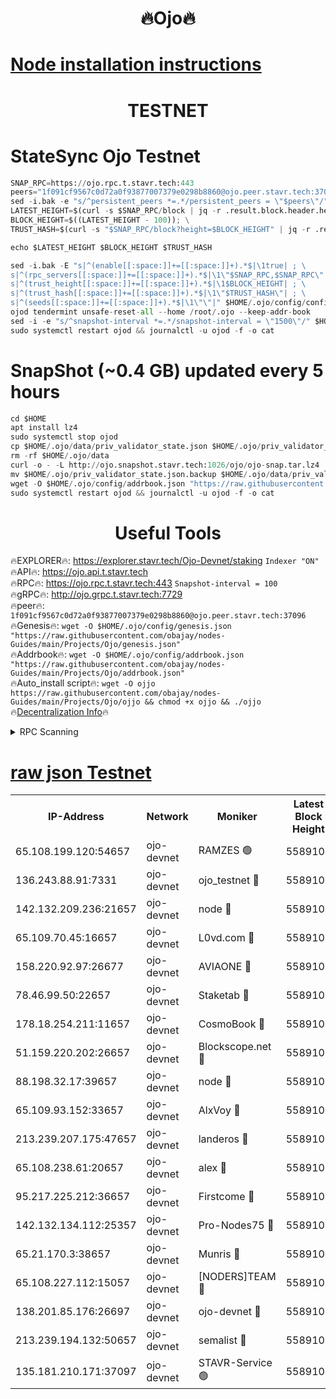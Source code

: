 <h1 align="center"> 🔥Ojo🔥</h1>

[Node installation instructions](https://github.com/obajay/nodes-Guides/tree/main/Projects/Ojo)
=

<h1 align="center"> TESTNET</h1>

# StateSync Ojo Testnet
```python
SNAP_RPC=https://ojo.rpc.t.stavr.tech:443
peers="1f091cf9567c0d72a0f93877007379e0298b8860@ojo.peer.stavr.tech:37096"
sed -i.bak -e "s/^persistent_peers *=.*/persistent_peers = \"$peers\"/" $HOME/.ojo/config/config.toml
LATEST_HEIGHT=$(curl -s $SNAP_RPC/block | jq -r .result.block.header.height); \
BLOCK_HEIGHT=$((LATEST_HEIGHT - 100)); \
TRUST_HASH=$(curl -s "$SNAP_RPC/block?height=$BLOCK_HEIGHT" | jq -r .result.block_id.hash)

echo $LATEST_HEIGHT $BLOCK_HEIGHT $TRUST_HASH

sed -i.bak -E "s|^(enable[[:space:]]+=[[:space:]]+).*$|\1true| ; \
s|^(rpc_servers[[:space:]]+=[[:space:]]+).*$|\1\"$SNAP_RPC,$SNAP_RPC\"| ; \
s|^(trust_height[[:space:]]+=[[:space:]]+).*$|\1$BLOCK_HEIGHT| ; \
s|^(trust_hash[[:space:]]+=[[:space:]]+).*$|\1\"$TRUST_HASH\"| ; \
s|^(seeds[[:space:]]+=[[:space:]]+).*$|\1\"\"|" $HOME/.ojo/config/config.toml
ojod tendermint unsafe-reset-all --home /root/.ojo --keep-addr-book
sed -i -e "s/^snapshot-interval *=.*/snapshot-interval = \"1500\"/" $HOME/.ojo/config/app.toml
sudo systemctl restart ojod && journalctl -u ojod -f -o cat
```
# SnapShot (~0.4 GB) updated every 5 hours
```python
cd $HOME
apt install lz4
sudo systemctl stop ojod
cp $HOME/.ojo/data/priv_validator_state.json $HOME/.ojo/priv_validator_state.json.backup
rm -rf $HOME/.ojo/data
curl -o - -L http://ojo.snapshot.stavr.tech:1026/ojo/ojo-snap.tar.lz4 | lz4 -c -d - | tar -x -C $HOME/.ojo --strip-components 2
mv $HOME/.ojo/priv_validator_state.json.backup $HOME/.ojo/data/priv_validator_state.json
wget -O $HOME/.ojo/config/addrbook.json "https://raw.githubusercontent.com/obajay/nodes-Guides/main/Projects/Ojo/addrbook.json"
sudo systemctl restart ojod && journalctl -u ojod -f -o cat
```
 <h1 align="center"> Useful Tools</h1>

🔥EXPLORER🔥:        https://explorer.stavr.tech/Ojo-Devnet/staking        `Indexer "ON"` \
🔥API🔥:                     https://ojo.api.t.stavr.tech \
🔥RPC🔥:                    https://ojo.rpc.t.stavr.tech:443              `Snapshot-interval = 100` \
🔥gRPC🔥:                  http://ojo.grpc.t.stavr.tech:7729 \
🔥peer🔥:                   `1f091cf9567c0d72a0f93877007379e0298b8860@ojo.peer.stavr.tech:37096` \
🔥Genesis🔥:    ```wget -O $HOME/.ojo/config/genesis.json "https://raw.githubusercontent.com/obajay/nodes-Guides/main/Projects/Ojo/genesis.json"``` \
🔥Addrbook🔥:    ```wget -O $HOME/.ojo/config/addrbook.json "https://raw.githubusercontent.com/obajay/nodes-Guides/main/Projects/Ojo/addrbook.json"``` \
🔥Auto_install script🔥: ```wget -O ojjo https://raw.githubusercontent.com/obajay/nodes-Guides/main/Projects/Ojo/ojjo && chmod +x ojjo && ./ojjo``` \
🔥[Decentralization Info](https://github.com/obajay/StateSync-snapshots/tree/main/Projects/Ojo/Decentralization)🔥



<details>
<summary>RPC Scanning</summary>

<h2 align="center"> We scan nodes in real time every 4 hours. And we provide the final result of RPC endpoints.
We cannot influence the operation of these nodes in any way. </h2>


```python
If Voting Power is higher than 0 --> then the Node is a validator of the network and may be subject to attack and be a potential threat to the chain.
```
```python
We marked such validators with a red symbol
```

</details>

[raw json Testnet](https://rpc-check.ojot.stavr.tech/ojot/rpc-ojot-result.json)
=


<table><tr><th>IP-Address</th><th>Network</th><th>Moniker</th><th>Latest Block Height</th><th>Earliest Block Height</th><th>Catching Up</th><th>Tx Index</th><th>Voting Power</th><th>Scan Time</th></tr><tr><td>65.108.199.120:54657</td><td>ojo-devnet</td><td>RAMZES 🟢</td><td>5589104</td><td>306156</td><td>False</td><td>on</td><td>0</td><td>2024-02-24T16:26:05.462088760UTC</td></tr><tr><td>136.243.88.91:7331</td><td>ojo-devnet</td><td>ojo_testnet 🔴</td><td>5589105</td><td>308845</td><td>False</td><td>on</td><td>1000</td><td>2024-02-24T16:26:14.060703765UTC</td></tr><tr><td>142.132.209.236:21657</td><td>ojo-devnet</td><td>node 🔴</td><td>5589108</td><td>350001</td><td>False</td><td>on</td><td>1999</td><td>2024-02-24T16:26:27.880186590UTC</td></tr><tr><td>65.109.70.45:16657</td><td>ojo-devnet</td><td>L0vd.com 🔴</td><td>5589109</td><td>695918</td><td>False</td><td>off</td><td>998</td><td>2024-02-24T16:26:35.993901104UTC</td></tr><tr><td>158.220.92.97:26677</td><td>ojo-devnet</td><td>AVIAONE 🔴</td><td>5589107</td><td>2754001</td><td>False</td><td>on</td><td>19926</td><td>2024-02-24T16:26:22.731938716UTC</td></tr><tr><td>78.46.99.50:22657</td><td>ojo-devnet</td><td>Staketab 🔴</td><td>5589109</td><td>4254801</td><td>False</td><td>on</td><td>1276</td><td>2024-02-24T16:26:36.278023305UTC</td></tr><tr><td>178.18.254.211:11657</td><td>ojo-devnet</td><td>CosmoBook 🔴</td><td>5589108</td><td>4392001</td><td>False</td><td>off</td><td>1047</td><td>2024-02-24T16:26:30.332505376UTC</td></tr><tr><td>51.159.220.202:26657</td><td>ojo-devnet</td><td>Blockscope.net 🔴</td><td>5589104</td><td>4425001</td><td>False</td><td>on</td><td>1957</td><td>2024-02-24T16:26:04.670251187UTC</td></tr><tr><td>88.198.32.17:39657</td><td>ojo-devnet</td><td>node 🔴</td><td>5589108</td><td>4710001</td><td>False</td><td>on</td><td>99522</td><td>2024-02-24T16:26:30.600565981UTC</td></tr><tr><td>65.109.93.152:33657</td><td>ojo-devnet</td><td>AlxVoy 🔴</td><td>5589108</td><td>4943001</td><td>False</td><td>on</td><td>4491415</td><td>2024-02-24T16:26:27.542930605UTC</td></tr><tr><td>213.239.207.175:47657</td><td>ojo-devnet</td><td>landeros 🔴</td><td>5589107</td><td>4967924</td><td>False</td><td>off</td><td>11083</td><td>2024-02-24T16:26:23.021407373UTC</td></tr><tr><td>65.108.238.61:20657</td><td>ojo-devnet</td><td>alex 🔴</td><td>5589104</td><td>5131001</td><td>False</td><td>on</td><td>11359</td><td>2024-02-24T16:26:05.071964177UTC</td></tr><tr><td>95.217.225.212:36657</td><td>ojo-devnet</td><td>Firstcome 🔴</td><td>5589105</td><td>5251946</td><td>False</td><td>on</td><td>13566</td><td>2024-02-24T16:26:11.708256655UTC</td></tr><tr><td>142.132.134.112:25357</td><td>ojo-devnet</td><td>Pro-Nodes75 🔴</td><td>5589104</td><td>5489104</td><td>False</td><td>on</td><td>24651</td><td>2024-02-24T16:26:08.893305001UTC</td></tr><tr><td>65.21.170.3:38657</td><td>ojo-devnet</td><td>Munris 🔴</td><td>5589105</td><td>5489105</td><td>False</td><td>off</td><td>20123</td><td>2024-02-24T16:26:11.306178660UTC</td></tr><tr><td>65.108.227.112:15057</td><td>ojo-devnet</td><td>[NODERS]TEAM 🔴</td><td>5589109</td><td>5489109</td><td>False</td><td>off</td><td>9999</td><td>2024-02-24T16:26:35.302767469UTC</td></tr><tr><td>138.201.85.176:26697</td><td>ojo-devnet</td><td>ojo-devnet 🔴</td><td>5589109</td><td>5489109</td><td>False</td><td>on</td><td>1000024000</td><td>2024-02-24T16:26:35.618171722UTC</td></tr><tr><td>213.239.194.132:50657</td><td>ojo-devnet</td><td>semalist 🔴</td><td>5589104</td><td>5540522</td><td>False</td><td>on</td><td>21037</td><td>2024-02-24T16:26:05.777769422UTC</td></tr><tr><td>135.181.210.171:37097</td><td>ojo-devnet</td><td>STAVR-Service 🟢</td><td>5589104</td><td>5586001</td><td>False</td><td>on</td><td>0</td><td>2024-02-24T16:26:06.537201535UTC</td></tr></table>
